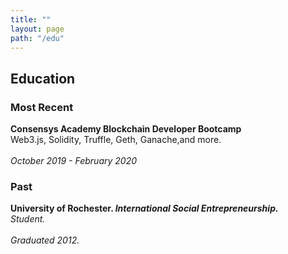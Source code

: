 ```yaml
---
title: ""
layout: page
path: "/edu"
---
```

<h2>Education</h2>

<h3>Most Recent</h3>

<strong>Consensys Academy Blockchain Developer Bootcamp</strong><br>Web3.js, Solidity, Truffle, Geth, Ganache,and more.<br><br /> <em style="text-align:right;">October 2019 - February 2020</em><br>

<h3>Past</h3>

<strong>University of Rochester. <em>International Social Entrepreneurship.</strong><br>Student.<br><br /> <em style="text-align:right;">Graduated 2012.</em><br>
